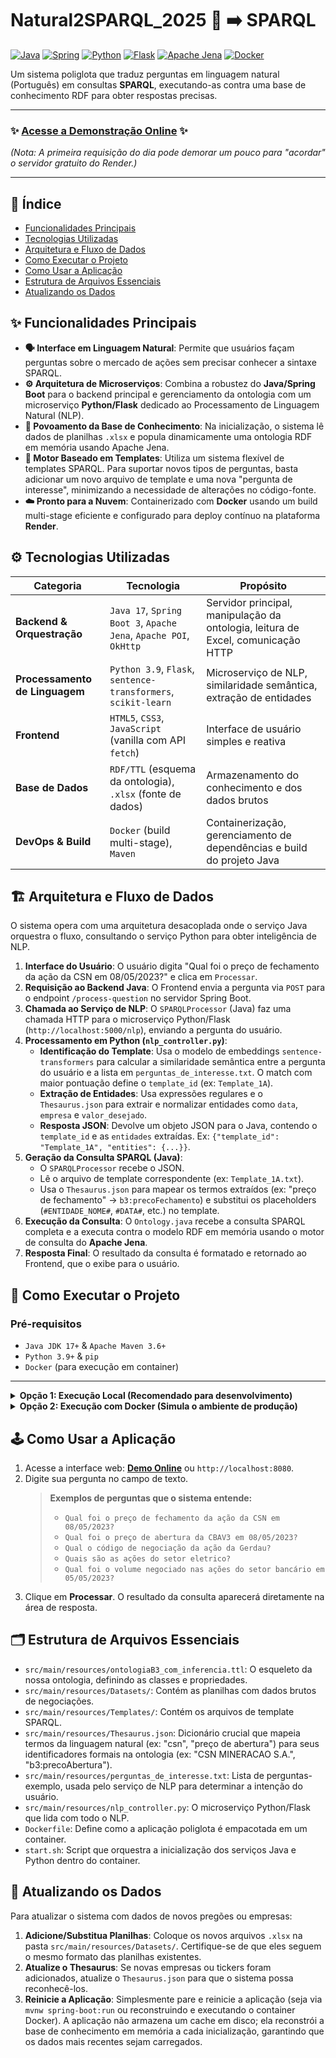 # Natural2SPARQL_2025 💬 ➡️ SPARQL

[![Java](https://img.shields.io/badge/Java-17-blue.svg?style=for-the-badge&logo=openjdk)](https://www.oracle.com/java/technologies/javase/jdk17-archive-downloads.html)
[![Spring](https://img.shields.io/badge/Spring_Boot-3-green.svg?style=for-the-badge&logo=spring)](https://spring.io/projects/spring-boot)
[![Python](https://img.shields.io/badge/Python-3.9-blue.svg?style=for-the-badge&logo=python)](https://www.python.org/downloads/release/python-390/)
[![Flask](https://img.shields.io/badge/Flask-black.svg?style=for-the-badge&logo=flask)](https://flask.palletsprojects.com/)
[![Apache Jena](https://img.shields.io/badge/Apache-Jena-orange.svg?style=for-the-badge&logo=apache)](https://jena.apache.org/)
[![Docker](https://img.shields.io/badge/Docker-gray.svg?style=for-the-badge&logo=docker)](https://www.docker.com/)

Um sistema poliglota que traduz perguntas em linguagem natural (Português) em consultas **SPARQL**, executando-as contra uma base de conhecimento RDF para obter respostas precisas.

---

### ✨ **[Acesse a Demonstração Online](https://natural2sparql-2025.onrender.com)** ✨

*(Nota: A primeira requisição do dia pode demorar um pouco para "acordar" o servidor gratuito do Render.)*

---

## 📜 Índice

*   [Funcionalidades Principais](#-funcionalidades-principais)
*   [Tecnologias Utilizadas](#-tecnologias-utilizadas)
*   [Arquitetura e Fluxo de Dados](#-arquitetura-e-fluxo-de-dados)
*   [Como Executar o Projeto](#-como-executar-o-projeto)
*   [Como Usar a Aplicação](#-como-usar-a-aplicação)
*   [Estrutura de Arquivos Essenciais](#-estrutura-de-arquivos-essenciais)
*   [Atualizando os Dados](#-atualizando-os-dados)

## ✨ Funcionalidades Principais

*   **🗣️ Interface em Linguagem Natural**: Permite que usuários façam perguntas sobre o mercado de ações sem precisar conhecer a sintaxe SPARQL.
*   **⚙️ Arquitetura de Microserviços**: Combina a robustez do **Java/Spring Boot** para o backend principal e gerenciamento da ontologia com um microserviço **Python/Flask** dedicado ao Processamento de Linguagem Natural (NLP).
*   **🧠 Povoamento da Base de Conhecimento**: Na inicialização, o sistema lê dados de planilhas `.xlsx` e popula dinamicamente uma ontologia RDF em memória usando Apache Jena.
*   **🧩 Motor Baseado em Templates**: Utiliza um sistema flexível de templates SPARQL. Para suportar novos tipos de perguntas, basta adicionar um novo arquivo de template e uma nova "pergunta de interesse", minimizando a necessidade de alterações no código-fonte.
*   **☁️ Pronto para a Nuvem**: Containerizado com **Docker** usando um build multi-stage eficiente e configurado para deploy contínuo na plataforma **Render**.

## ⚙️ Tecnologias Utilizadas

| Categoria                      | Tecnologia                                                                                             | Propósito                                                                          |
| ------------------------------ | ------------------------------------------------------------------------------------------------------ | ---------------------------------------------------------------------------------- |
| **Backend & Orquestração**     | `Java 17`, `Spring Boot 3`, `Apache Jena`, `Apache POI`, `OkHttp`                                        | Servidor principal, manipulação da ontologia, leitura de Excel, comunicação HTTP   |
| **Processamento de Linguagem** | `Python 3.9`, `Flask`, `sentence-transformers`, `scikit-learn`                                         | Microserviço de NLP, similaridade semântica, extração de entidades                 |
| **Frontend**                   | `HTML5`, `CSS3`, `JavaScript` (vanilla com API `fetch`)                                                | Interface de usuário simples e reativa                                             |
| **Base de Dados**              | `RDF/TTL` (esquema da ontologia), `.xlsx` (fonte de dados)                                             | Armazenamento do conhecimento e dos dados brutos                                   |
| **DevOps & Build**             | `Docker` (build multi-stage), `Maven`                                                                  | Containerização, gerenciamento de dependências e build do projeto Java             |

## 🏗️ Arquitetura e Fluxo de Dados

O sistema opera com uma arquitetura desacoplada onde o serviço Java orquestra o fluxo, consultando o serviço Python para obter inteligência de NLP.

1.  **Interface do Usuário**: O usuário digita "Qual foi o preço de fechamento da ação da CSN em 08/05/2023?" e clica em `Processar`.
2.  **Requisição ao Backend Java**: O Frontend envia a pergunta via `POST` para o endpoint `/process-question` no servidor Spring Boot.
3.  **Chamada ao Serviço de NLP**: O `SPARQLProcessor` (Java) faz uma chamada HTTP para o microserviço Python/Flask (`http://localhost:5000/nlp`), enviando a pergunta do usuário.
4.  **Processamento em Python (`nlp_controller.py`)**:
    *   **Identificação do Template**: Usa o modelo de embeddings `sentence-transformers` para calcular a similaridade semântica entre a pergunta do usuário e a lista em `perguntas_de_interesse.txt`. O match com maior pontuação define o `template_id` (ex: `Template_1A`).
    *   **Extração de Entidades**: Usa expressões regulares e o `Thesaurus.json` para extrair e normalizar entidades como `data`, `empresa` e `valor_desejado`.
    *   **Resposta JSON**: Devolve um objeto JSON para o Java, contendo o `template_id` e as `entidades` extraídas. Ex: `{"template_id": "Template_1A", "entities": {...}}`.
5.  **Geração da Consulta SPARQL (Java)**:
    *   O `SPARQLProcessor` recebe o JSON.
    *   Lê o arquivo de template correspondente (ex: `Template_1A.txt`).
    *   Usa o `Thesaurus.json` para mapear os termos extraídos (ex: "preço de fechamento" -> `b3:precoFechamento`) e substitui os placeholders (`#ENTIDADE_NOME#`, `#DATA#`, etc.) no template.
6.  **Execução da Consulta**: O `Ontology.java` recebe a consulta SPARQL completa e a executa contra o modelo RDF em memória usando o motor de consulta do **Apache Jena**.
7.  **Resposta Final**: O resultado da consulta é formatado e retornado ao Frontend, que o exibe para o usuário.

## 🚀 Como Executar o Projeto

### Pré-requisitos

*   `Java JDK 17+` & `Apache Maven 3.6+`
*   `Python 3.9+` & `pip`
*   `Docker` (para execução em container)

---

<details>
<summary><strong>Opção 1: Execução Local (Recomendado para desenvolvimento)</strong></summary>

Como o projeto consiste em dois serviços separados, você precisará de **dois terminais**.

1.  **Clone o repositório:**
    ```bash
    git clone https://github.com/hebercastro79/Natural2SPARQL_2025.git
    cd Natural2SPARQL_2025
    ```

2.  **Terminal 1: Inicie o Serviço de NLP (Python)**
    *   Instale as dependências:
        ```bash
        pip install -r requirements.txt
        ```
    *   Execute o servidor Flask. O modelo de linguagem será baixado na primeira vez.
        ```bash
        flask --app src/main/resources/nlp_controller run
        ```
    *   O serviço estará rodando em `http://localhost:5000`.

3.  **Terminal 2: Inicie o Serviço Principal (Java)**
    *   Execute a aplicação com Maven:
        ```bash
        ./mvnw spring-boot:run
        ```
    *   Na primeira execução, o sistema irá popular a base de conhecimento a partir dos arquivos Excel.

4.  Acesse a aplicação completa em [**http://localhost:8080**](http://localhost:8080).

</details>

<details>
<summary><strong>Opção 2: Execução com Docker (Simula o ambiente de produção)</strong></summary>

O `Dockerfile` foi projetado para construir e executar ambos os serviços em um único container.

1.  **Clone o repositório:**
    ```bash
    git clone https://github.com/hebercastro79/Natural2SPARQL_2025.git
    cd Natural2SPARQL_2025
    ```

2.  **Construa a imagem Docker:**
    O `Dockerfile` multi-stage cuida do build do Java, da configuração do Python e da instalação de todas as dependências.
    ```bash
    docker build -t natural2sparql .
    ```

3.  **Execute o container:**
    Um script `start.sh` (executado pelo Dockerfile) se encarrega de iniciar os dois processos (Java e Python) dentro do container.
    ```bash
    docker run -p 8080:8080 -it natural2sparql
    ```

4.  Acesse a aplicação em [**http://localhost:8080**](http://localhost:8080).

</details>

## 🕹️ Como Usar a Aplicação

1.  Acesse a interface web: [**Demo Online**](https://natural2sparql-2025.onrender.com) ou `http://localhost:8080`.
2.  Digite sua pergunta no campo de texto.
    > **Exemplos de perguntas que o sistema entende:**
    > *   `Qual foi o preço de fechamento da ação da CSN em 08/05/2023?`
    > *   `Qual foi o preço de abertura da CBAV3 em 08/05/2023?`
    > *   `Qual o código de negociação da ação da Gerdau?`
    > *   `Quais são as ações do setor eletrico?`
    > *   `Qual foi o volume negociado nas ações do setor bancário em 05/05/2023?`
3.  Clique em **Processar**. O resultado da consulta aparecerá diretamente na área de resposta.

## 🗂️ Estrutura de Arquivos Essenciais

*   `src/main/resources/ontologiaB3_com_inferencia.ttl`: O esqueleto da nossa ontologia, definindo as classes e propriedades.
*   `src/main/resources/Datasets/`: Contém as planilhas com dados brutos de negociações.
*   `src/main/resources/Templates/`: Contém os arquivos de template SPARQL.
*   `src/main/resources/Thesaurus.json`: Dicionário crucial que mapeia termos da linguagem natural (ex: "csn", "preço de abertura") para seus identificadores formais na ontologia (ex: "CSN MINERACAO S.A.", "b3:precoAbertura").
*   `src/main/resources/perguntas_de_interesse.txt`: Lista de perguntas-exemplo, usada pelo serviço de NLP para determinar a intenção do usuário.
*   `src/main/resources/nlp_controller.py`: O microserviço Python/Flask que lida com todo o NLP.
*   `Dockerfile`: Define como a aplicação poliglota é empacotada em um container.
*   `start.sh`: Script que orquestra a inicialização dos serviços Java e Python dentro do container.

## 🔄 Atualizando os Dados

Para atualizar o sistema com dados de novos pregões ou empresas:

1.  **Adicione/Substitua Planilhas**: Coloque os novos arquivos `.xlsx` na pasta `src/main/resources/Datasets/`. Certifique-se de que eles seguem o mesmo formato das planilhas existentes.
2.  **Atualize o Thesaurus**: Se novas empresas ou tickers foram adicionados, atualize o `Thesaurus.json` para que o sistema possa reconhecê-los.
3.  **Reinicie a Aplicação**: Simplesmente pare e reinicie a aplicação (seja via `mvnw spring-boot:run` ou reconstruindo e executando o container Docker). A aplicação não armazena um cache em disco; ela reconstrói a base de conhecimento em memória a cada inicialização, garantindo que os dados mais recentes sejam carregados.